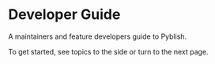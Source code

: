 # Developer Guide
A maintainers and feature developers guide to Pyblish.

To get started, see topics to the side or turn to the next page.
